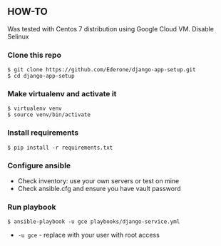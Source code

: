 ## HOW-TO

Was tested with Centos 7 distribution using Google Cloud VM.
Disable Selinux

### Clone this repo

	$ git clone https://github.com/Ederone/django-app-setup.git
	$ cd django-app-setup

### Make virtualenv and activate it

	$ virtualenv venv
	$ source venv/bin/activate

### Install requirements

`$ pip install -r requirements.txt`

### Configure ansible

* Check inventory: use your own servers or test on mine
* Check ansible.cfg and ensure you have vault password

### Run playbook

`$ ansible-playbook -u gce playbooks/django-service.yml`

* `-u gce` - replace with your user with root access


